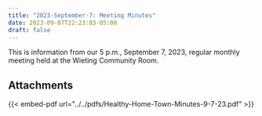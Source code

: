 ```yaml
---
title: "2023-September-7: Meeting Minutes"
date: 2023-09-07T22:23:03-05:00
draft: false
---
```

This is information from our 5 p.m., September 7, 2023, regular monthly meeting held at the Wieting Community Room. 
 
## Attachments

{{< embed-pdf url="../../pdfs/Healthy-Home-Town-Minutes-9-7-23.pdf" >}}
